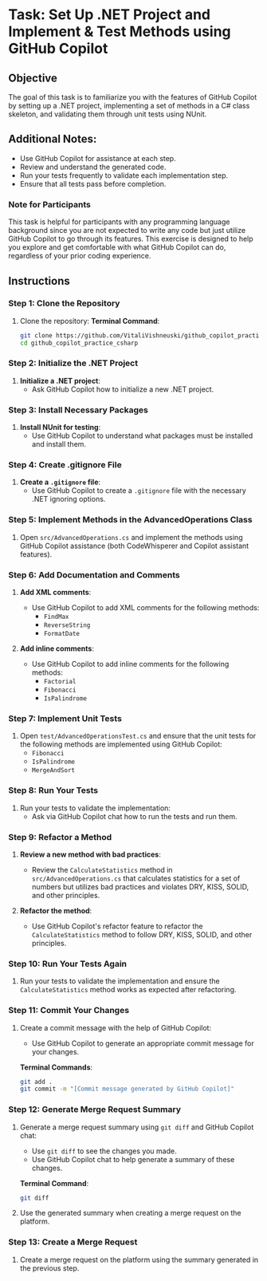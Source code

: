 # Task: Set Up .NET Project and Implement & Test Methods using GitHub Copilot

## Objective

The goal of this task is to familiarize you with the features of GitHub Copilot by setting up a .NET project, implementing a set of methods in a C# class skeleton, and validating them through unit tests using NUnit.

## Additional Notes:
- Use GitHub Copilot for assistance at each step.
- Review and understand the generated code.
- Run your tests frequently to validate each implementation step.
- Ensure that all tests pass before completion.

### Note for Participants
This task is helpful for participants with any programming language background since you are not expected to write any code but just utilize GitHub Copilot to go through its features. This exercise is designed to help you explore and get comfortable with what GitHub Copilot can do, regardless of your prior coding experience.

## Instructions

### Step 1: Clone the Repository
1. Clone the repository:
   **Terminal Command**:
    ```bash
    git clone https://github.com/VitaliVishneuski/github_copilot_practice_csharp.git
    cd github_copilot_practice_csharp
    ```

### Step 2: Initialize the .NET Project
1. **Initialize a .NET project**:
    - Ask GitHub Copilot how to initialize a new .NET project.

### Step 3: Install Necessary Packages
1. **Install NUnit for testing**:
    - Use GitHub Copilot to understand what packages must be installed and install them.

### Step 4: Create .gitignore File
1. **Create a `.gitignore` file**:
    - Use GitHub Copilot to create a `.gitignore` file with the necessary .NET ignoring options.

### Step 5: Implement Methods in the AdvancedOperations Class
1. Open `src/AdvancedOperations.cs` and implement the methods using GitHub Copilot assistance (both CodeWhisperer and Copilot assistant features).

### Step 6: Add Documentation and Comments
1. **Add XML comments**:
    - Use GitHub Copilot to add XML comments for the following methods:
        - `FindMax`
        - `ReverseString`
        - `FormatDate`

2. **Add inline comments**:
    - Use GitHub Copilot to add inline comments for the following methods:
        - `Factorial`
        - `Fibonacci`
        - `IsPalindrome`

### Step 7: Implement Unit Tests
1. Open `test/AdvancedOperationsTest.cs` and ensure that the unit tests for the following methods are implemented using GitHub Copilot:
    - `Fibonacci`
    - `IsPalindrome`
    - `MergeAndSort`

### Step 8: Run Your Tests
1. Run your tests to validate the implementation:
    - Ask via GitHub Copilot chat how to run the tests and run them.

### Step 9: Refactor a Method
1. **Review a new method with bad practices**:
    - Review the `CalculateStatistics` method in `src/AdvancedOperations.cs` that calculates statistics for a set of numbers but utilizes bad practices and violates DRY, KISS, SOLID, and other principles.

2. **Refactor the method**:
    - Use GitHub Copilot's refactor feature to refactor the `CalculateStatistics` method to follow DRY, KISS, SOLID, and other principles.

### Step 10: Run Your Tests Again
1. Run your tests to validate the implementation and ensure the `CalculateStatistics` method works as expected after refactoring.

### Step 11: Commit Your Changes
1. Create a commit message with the help of GitHub Copilot:
    - Use GitHub Copilot to generate an appropriate commit message for your changes.

    **Terminal Commands**:
    ```bash
    git add .
    git commit -m "[Commit message generated by GitHub Copilot]"
    ```

### Step 12: Generate Merge Request Summary
1. Generate a merge request summary using `git diff` and GitHub Copilot chat:
    - Use `git diff` to see the changes you made.
    - Use GitHub Copilot chat to help generate a summary of these changes.

    **Terminal Command**:
    ```bash
    git diff
    ```

2. Use the generated summary when creating a merge request on the platform.

### Step 13: Create a Merge Request
1. Create a merge request on the platform using the summary generated in the previous step.